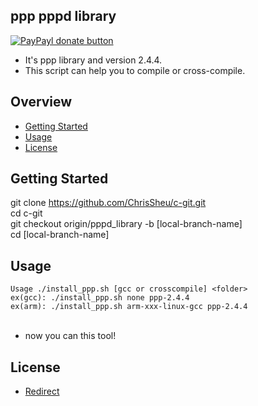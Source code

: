 ## ppp pppd library

[![PayPayl donate button](https://img.shields.io/badge/paypal-donate-yellow.svg)](https://www.paypal.com/cgi-bin/webscr?cmd=_s-xclick&hosted_button_id=JCT98Z2B5WMM8 "Donate once-off to this project using Paypal")

* It's ppp library and version 2.4.4.
* This script can help you to compile or cross-compile.

## Overview

* [Getting Started](#getting-started)
* [Usage](#usage)
* [License](#license)

## Getting Started
git clone https://github.com/ChrisSheu/c-git.git<br>
cd c-git<br>
git checkout origin/pppd_library -b [local-branch-name]<br>
cd [local-branch-name]

## Usage
`Usage ./install_ppp.sh [gcc or crosscompile] <folder>`<br>
`ex(gcc): ./install_ppp.sh none ppp-2.4.4`<br>
`ex(arm): ./install_ppp.sh arm-xxx-linux-gcc ppp-2.4.4`<br><br>

* now you can this tool!<br>

## License
* [Redirect](https://ppp.samba.org/index.html)
